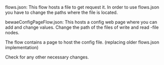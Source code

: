 flows.json:
This flow hosts a file to get request it.
In order to use flows.json you have to change the paths where the file is located.

bewaeConfigPageFlow.json:
This hosts a config web page where you can add and change values.
Change the path of the files of write and read -file nodes.

The flow contains a page to host the config file. (replacing older flows.json implementation)


Check for any other necessary changes.

